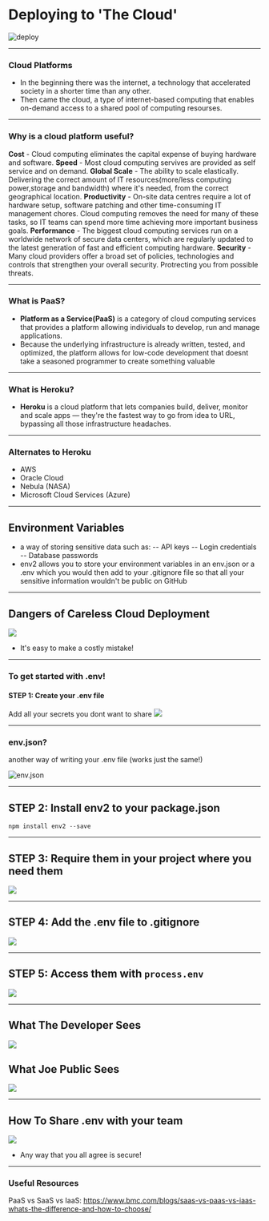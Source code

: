 # Deploying to 'The Cloud'

![deploy](https://i.imgur.com/KpHC4jL.gif)

---

### Cloud Platforms
- In the beginning there was the internet, a technology that accelerated society in a shorter time than any other.
- Then came the cloud, a type of internet-based computing that enables on-demand access to a shared pool of computing resourses.

---

### Why is a cloud platform useful? 
**Cost** - Cloud computing eliminates the capital expense of buying hardware and software.
**Speed** - Most cloud computing servives are provided as self service and on demand.
**Global Scale** - The ability to scale elastically. Delivering the correct amount of IT resources(more/less computing power,storage and bandwidth) where it's needed, from the correct geographical location.
**Productivity** - On-site data centres require a lot of hardware setup, software patching and other time-consuming IT management chores. Cloud computing removes the need for many of these tasks, so IT teams can spend more time achieving more important business goals.
**Performance** - The biggest cloud computing services run on a worldwide network of secure data centers, which are regularly updated to the latest generation of fast and efficient computing hardware.
**Security** - Many cloud providers offer a broad set of policies, technologies and controls that strengthen your overall security. Protrecting you from possible threats.


___

### What is PaaS?
- **Platform as a Service(PaaS)** is a category of cloud computing services that provides a platform allowing individuals to develop, run and manage applications.
- Because the underlying infrastructure is already written, tested, and optimized, the platform allows for low-code development that doesnt take a seasoned programmer to create something valuable


---

### What is Heroku?

- **Heroku** is a cloud platform that lets companies build, deliver, monitor and scale apps — they're the fastest way to go from idea to URL, bypassing all those infrastructure headaches.

---

### Alternates to Heroku

* AWS
* Oracle Cloud
* Nebula (NASA)
* Microsoft Cloud Services (Azure)

---

## Environment Variables
- a way of storing sensitive data such as:
-- API keys
-- Login credentials 
-- Database passwords
- env2 allows you to store your environment variables in an env.json or a .env which you would then add to your .gitignore file so that all your sensitive information wouldn't be public on GitHub

---



## Dangers of Careless Cloud Deployment

![](https://i.imgur.com/KgxPp1N.png)

- It's easy to make a costly mistake! 

---

### To get started with .env!
#### STEP 1: Create your .env file
Add all your secrets you dont want to share
![](https://i.imgur.com/x2DpEIx.png)


---

### env.json?

another way of writing your .env file (works just the same!)

![env.json](https://i.imgur.com/TdrycMR.png)

---
## STEP 2: Install env2 to your package.json

`npm install env2 --save`

---
## STEP 3: Require them in your project where you need them
![](https://i.imgur.com/uVbl64j.png)




---
## STEP 4: Add the .env file to .gitignore

![](https://i.imgur.com/9jtyPTG.png)

---
## STEP 5: Access them with `process.env`
![](https://i.imgur.com/vCSwqWi.png)

---

## What The Developer Sees

![](https://i.imgur.com/CVa3s2K.png)

## What Joe Public Sees

![](https://i.imgur.com/oWALimE.png)

---

## How To Share .env with your team

![](https://i.imgur.com/Og5gC39.png)

- Any way that you all agree is secure!

---


### Useful Resources
PaaS vs SaaS vs IaaS: https://www.bmc.com/blogs/saas-vs-paas-vs-iaas-whats-the-difference-and-how-to-choose/ 
